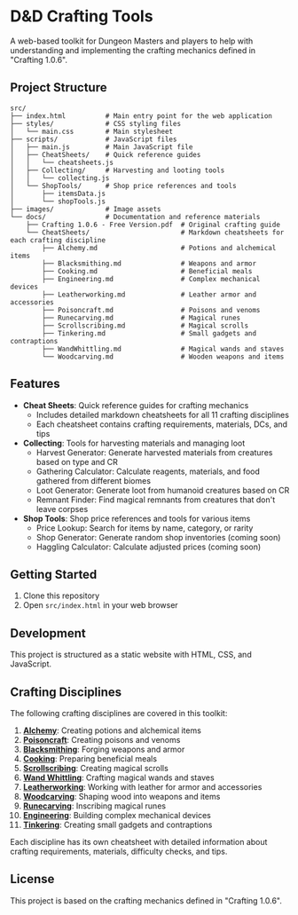 # D&D Crafting Tools

A web-based toolkit for Dungeon Masters and players to help with understanding and implementing the crafting mechanics defined in "Crafting 1.0.6".

## Project Structure

```
src/
├── index.html          # Main entry point for the web application
├── styles/             # CSS styling files
│   └── main.css        # Main stylesheet
├── scripts/            # JavaScript files
│   ├── main.js         # Main JavaScript file
│   ├── CheatSheets/    # Quick reference guides
│   │   └── cheatsheets.js
│   ├── Collecting/     # Harvesting and looting tools
│   │   └── collecting.js
│   └── ShopTools/      # Shop price references and tools
│       ├── itemsData.js
│       └── shopTools.js
├── images/             # Image assets
└── docs/               # Documentation and reference materials
    ├── Crafting 1.0.6 - Free Version.pdf  # Original crafting guide
    └── CheatSheets/                       # Markdown cheatsheets for each crafting discipline
        ├── Alchemy.md                     # Potions and alchemical items
        ├── Blacksmithing.md               # Weapons and armor
        ├── Cooking.md                     # Beneficial meals
        ├── Engineering.md                 # Complex mechanical devices
        ├── Leatherworking.md              # Leather armor and accessories
        ├── Poisoncraft.md                 # Poisons and venoms
        ├── Runecarving.md                 # Magical runes
        ├── Scrollscribing.md              # Magical scrolls
        ├── Tinkering.md                   # Small gadgets and contraptions
        ├── WandWhittling.md               # Magical wands and staves
        └── Woodcarving.md                 # Wooden weapons and items
```

## Features

- **Cheat Sheets**: Quick reference guides for crafting mechanics
  - Includes detailed markdown cheatsheets for all 11 crafting disciplines
  - Each cheatsheet contains crafting requirements, materials, DCs, and tips
- **Collecting**: Tools for harvesting materials and managing loot
  - Harvest Generator: Generate harvested materials from creatures based on type and CR
  - Gathering Calculator: Calculate reagents, materials, and food gathered from different biomes
  - Loot Generator: Generate loot from humanoid creatures based on CR
  - Remnant Finder: Find magical remnants from creatures that don't leave corpses
- **Shop Tools**: Shop price references and tools for various items
  - Price Lookup: Search for items by name, category, or rarity
  - Shop Generator: Generate random shop inventories (coming soon)
  - Haggling Calculator: Calculate adjusted prices (coming soon)

## Getting Started

1. Clone this repository
2. Open `src/index.html` in your web browser

## Development

This project is structured as a static website with HTML, CSS, and JavaScript.

## Crafting Disciplines

The following crafting disciplines are covered in this toolkit:

1. **[Alchemy](src/docs/CheatSheets/Alchemy.md)**: Creating potions and alchemical items
2. **[Poisoncraft](src/docs/CheatSheets/Poisoncraft.md)**: Creating poisons and venoms
3. **[Blacksmithing](src/docs/CheatSheets/Blacksmithing.md)**: Forging weapons and armor
4. **[Cooking](src/docs/CheatSheets/Cooking.md)**: Preparing beneficial meals
5. **[Scrollscribing](src/docs/CheatSheets/Scrollscribing.md)**: Creating magical scrolls
6. **[Wand Whittling](src/docs/CheatSheets/WandWhittling.md)**: Crafting magical wands and staves
7. **[Leatherworking](src/docs/CheatSheets/Leatherworking.md)**: Working with leather for armor and accessories
8. **[Woodcarving](src/docs/CheatSheets/Woodcarving.md)**: Shaping wood into weapons and items
9. **[Runecarving](src/docs/CheatSheets/Runecarving.md)**: Inscribing magical runes
10. **[Engineering](src/docs/CheatSheets/Engineering.md)**: Building complex mechanical devices
11. **[Tinkering](src/docs/CheatSheets/Tinkering.md)**: Creating small gadgets and contraptions

Each discipline has its own cheatsheet with detailed information about crafting requirements, materials, difficulty checks, and tips.

## License

This project is based on the crafting mechanics defined in "Crafting 1.0.6".
